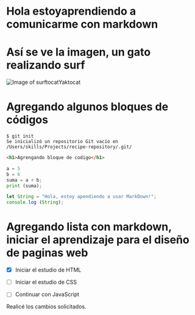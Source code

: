 # Hola estoyaprendiendo a comunicarme con markdown
# Así se ve la imagen, un gato realizando surf
![Image of surftocatYaktocat](https://octodex.github.com/images/surftocat.png)

# Agregando algunos bloques de códigos

```
$ git init
Se inicializó un repositorio Git vacío en /Users/skills/Projects/recipe-repository/.git/
```
``` HTML
<h1>Agrengando bloque de codigo</h1>
```
```Python
a = 5
b = 6
suma = a + b;
print (suma);
```
``` JavaScript
let String = "Hola, estoy apendiendo a usar MarkDown!";
console.log (String);
```
# Agregando lista con markdown, iniciar el aprendizaje para el diseño de paginas web

- [x] Iniciar el estudio de HTML
- [ ] Iniciar el estudio de CSS
- [ ] Continuar con JavaScript












Realicé los cambios solicitados.
